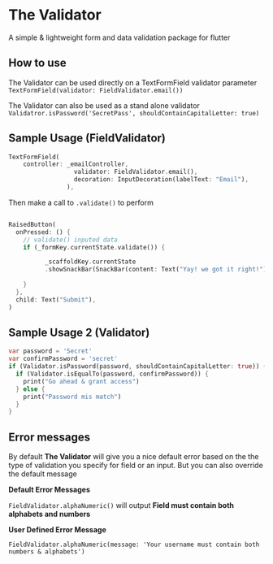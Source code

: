 # The Validator

A simple & lightweight form and data validation package for flutter

## How to use
The Validator can be used directly on a TextFormField validator parameter 
`TextFormField(validator: FieldValidator.email())`

The Validator can also be used as a stand alone validator
`Validatror.isPassword('SecretPass', shouldContainCapitalLetter: true)`

## Sample Usage (FieldValidator)

```dart
TextFormField( 
    controller: _emailController,
                  validator: FieldValidator.email(),
                  decoration: InputDecoration(labelText: "Email"),
                ),
```

Then make a call to `.validate()` to perform 
```dart

RaisedButton(
  onPressed: () {
    // validate() inputed data
    if (_formKey.currentState.validate()) {

          _scaffoldKey.currentState
          .showSnackBar(SnackBar(content: Text("Yay! we got it right!")));
                      
    }
  },
  child: Text("Submit"),                  
)

```

## Sample Usage 2 (Validator)
```dart
var password = 'Secret'
var confirmPassword = 'secret'
if (Validator.isPassword(password, shouldContainCapitalLetter: true)) {
  if (Validator.isEqualTo(password, confirmPassword)) {
    print("Go ahead & grant access")
  } else {
    print("Password mis match")
  }
}
```


## Error messages
By default **The Validator** will give you a nice default error based on the the type of validation you specify for field or an input. But you can also override the default message

**Default Error Messages**

`FieldValidator.alphaNumeric()` will output
**Field must contain both alphabets and numbers**

**User Defined Error Message**

`FieldValidator.alphaNumeric(message: 'Your username must contain both numbers & alphabets')`
